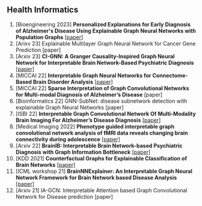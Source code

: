 ## Health Informatics
1. [Bioengineering 2023] **Personalized Explanations for Early Diagnosis of Alzheimer's Disease Using Explainable Graph Neural Networks with Population Graphs** [[paper]](https://www.mdpi.com/2306-5354/10/6/701)
2. [Arixv 23] Explainable Multilayer Graph Neural Network for Cancer Gene Prediction [paper]
3. [Arxiv 23] **CI-GNN: A Granger Causality-Inspired Graph Neural Network for Interpretable Brain Network-Based Psychiatric Diagnosis** [[paper]](https://arxiv.org/abs/2301.01642)
4. [MICCAI 22] **Interpretable Graph Neural Networks for Connectome-Based Brain Disorder Analysis** [[paper]](https://arxiv.org/abs/2207.00813)
5. [MICCAI 22] **Sparse Interpretation of Graph Convolutional Networks for Multi-modal Diagnosis of Alzheimer’s Disease** [paper]
6. [Bioinformatics 22] GNN-SubNet: disease subnetwork detection with explainable Graph Neural Networks [paper]
7. [ISBI 22] **Interpretable Graph Convolutional Network Of Multi-Modality Brain Imaging For Alzheimer’s Disease Diagnosis** [[paper]](https://ieeexplore.ieee.org/abstract/document/9761449?casa_token=w3IlSZNlKwcAAAAA:Xvh04eK29bZtbkRq5Eg3jUZURS3qs1k3AA1bhnnN2kKWmIjBnh7alAiy98zBgsHFtvFQqV0IYA)
8. [Medical Imaging 2022]  **Phenotype guided interpretable graph convolutional network analysis of fMRI data reveals changing brain connectivity during adolescence** [[paper]](https://www.semanticscholar.org/paper/Phenotype-guided-interpretable-graph-convolutional-Orlichenko-Qu/d05adc7c772780be4b99a169441696017d49c6ed)
9. [Arxiv 22] **BrainIB: Interpretable Brain Network-based Psychiatric Diagnosis with Graph Information Bottleneck** [[paper]](https://arxiv.org/abs/2205.03612)
10. [KDD 2021] **Counterfactual Graphs for Explainable Classification of Brain Networks** [[paper]](https://arxiv.org/abs/2106.08640)
11. [ICML workshop 21] **BrainNNExplainer: An Interpretable Graph Neural Network Framework for Brain Network based Disease Analysis** [[paper]](https://arxiv.org/abs/2107.05097)
12. [Arxiv 21] IA-GCN: Interpretable Attention based Graph Convolutional Network for Disease prediction [paper]
